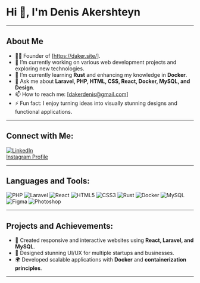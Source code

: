 # Hi 👋, I'm Denis Akershteyn
---
## About Me
- 👨‍💻 Founder of [https://daker.site/].
- 🔭 I’m currently working on various web development projects and exploring new technologies.
- 🌱 I’m currently learning **Rust** and enhancing my knowledge in **Docker**.
- 💬 Ask me about **Laravel, PHP, HTML, CSS, React, Docker, MySQL, and Design**.
- 📫 How to reach me: [dakerdenis@gmail.com]
- ⚡ Fun fact: I enjoy turning ideas into visually stunning designs and functional applications.

---

## Connect with Me:
[![LinkedIn](https://img.shields.io/badge/-LinkedIn-blue?style=flat-square&logo=Linkedin&logoColor=white)](https://www.linkedin.com/in/denis-akershteyn)  
[Instagram Profile](https://www.instagram.com/daker.website)

---

## Languages and Tools:
![PHP](https://img.shields.io/badge/-PHP-777BB4?style=flat-square&logo=php&logoColor=white)
![Laravel](https://img.shields.io/badge/-Laravel-FF2D20?style=flat-square&logo=laravel&logoColor=white)
![React](https://img.shields.io/badge/-React-61DAFB?style=flat-square&logo=react&logoColor=white)
![HTML5](https://img.shields.io/badge/-HTML5-E34F26?style=flat-square&logo=html5&logoColor=white)
![CSS3](https://img.shields.io/badge/-CSS3-1572B6?style=flat-square&logo=css3&logoColor=white)
![Rust](https://img.shields.io/badge/-Rust-000000?style=flat-square&logo=rust&logoColor=white)
![Docker](https://img.shields.io/badge/-Docker-2496ED?style=flat-square&logo=docker&logoColor=white)
![MySQL](https://img.shields.io/badge/-MySQL-4479A1?style=flat-square&logo=mysql&logoColor=white)
![Figma](https://img.shields.io/badge/-Figma-F24E1E?style=flat-square&logo=figma&logoColor=white)
![Photoshop](https://img.shields.io/badge/-Photoshop-31A8FF?style=flat-square&logo=adobe-photoshop&logoColor=white)

---

## Projects and Achievements:
- 🚀 Created responsive and interactive websites using **React, Laravel, and MySQL**.
- 🎨 Designed stunning UI/UX for multiple startups and businesses.
- 🌍 Developed scalable applications with **Docker** and **containerization principles**.

---
